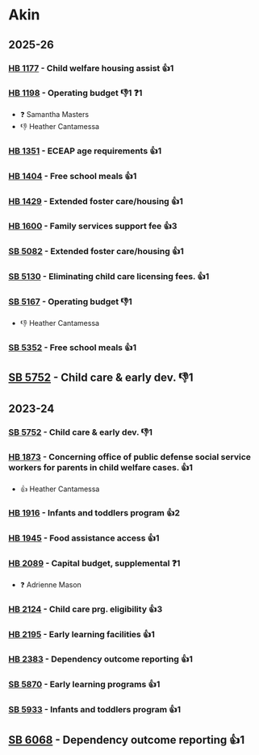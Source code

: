 # Akin
## 2025-26

### [HB 1177](/bill/2025-26/hb/1177/) - Child welfare housing assist 👍1  

### [HB 1198](/bill/2025-26/hb/1198/) - Operating budget  👎1 ❓1
* ❓ Samantha Masters
* 👎 Heather Cantamessa

### [HB 1351](/bill/2025-26/hb/1351/) - ECEAP age requirements 👍1  

### [HB 1404](/bill/2025-26/hb/1404/) - Free school meals 👍1  

### [HB 1429](/bill/2025-26/hb/1429/) - Extended foster care/housing 👍1  

### [HB 1600](/bill/2025-26/hb/1600/) - Family services support fee 👍3  

### [SB 5082](/bill/2025-26/sb/5082/) - Extended foster care/housing 👍1  

### [SB 5130](/bill/2025-26/sb/5130/) - Eliminating child care licensing fees. 👍1  

### [SB 5167](/bill/2025-26/sb/5167/) - Operating budget  👎1 
* 👎 Heather Cantamessa

### [SB 5352](/bill/2025-26/sb/5352/) - Free school meals 👍1  

## [SB 5752](/bill/2025-26/sb/5752/) - Child care & early dev.  👎1 

## 2023-24

### [SB 5752](/bill/2023-24/sb/5752/) - Child care & early dev.  👎1 

### [HB 1873](/bill/2023-24/hb/1873/) - Concerning office of public defense social service workers for parents in child welfare cases. 👍1  
* 👍 Heather Cantamessa

### [HB 1916](/bill/2023-24/hb/1916/) - Infants and toddlers program 👍2  

### [HB 1945](/bill/2023-24/hb/1945/) - Food assistance access 👍1  

### [HB 2089](/bill/2023-24/hb/2089/) - Capital budget, supplemental   ❓1
* ❓ Adrienne Mason

### [HB 2124](/bill/2023-24/hb/2124/) - Child care prg. eligibility 👍3  

### [HB 2195](/bill/2023-24/hb/2195/) - Early learning facilities 👍1  

### [HB 2383](/bill/2023-24/hb/2383/) - Dependency outcome reporting 👍1  

### [SB 5870](/bill/2023-24/sb/5870/) - Early learning programs 👍1  

### [SB 5933](/bill/2023-24/sb/5933/) - Infants and toddlers program 👍1  

## [SB 6068](/bill/2023-24/sb/6068/) - Dependency outcome reporting 👍1  
